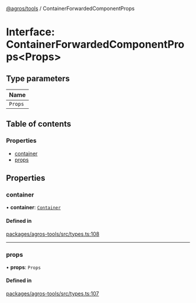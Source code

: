 [@agros/tools](../index.md) / ContainerForwardedComponentProps

# Interface: ContainerForwardedComponentProps<Props\>

## Type parameters

| Name |
| :------ |
| `Props` |

## Table of contents

### Properties

- [container](ContainerForwardedComponentProps.md#container)
- [props](ContainerForwardedComponentProps.md#props)

## Properties

### <a id="container" name="container"></a> container

• **container**: [`Container`](Container.md)

#### Defined in

[packages/agros-tools/src/types.ts:108](https://github.com/agrosjs/agros/blob/45f6140/packages/agros-tools/src/types.ts#L108)

___

### <a id="props" name="props"></a> props

• **props**: `Props`

#### Defined in

[packages/agros-tools/src/types.ts:107](https://github.com/agrosjs/agros/blob/45f6140/packages/agros-tools/src/types.ts#L107)
